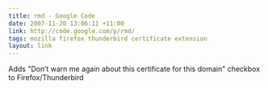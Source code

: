 ```yaml
---
title: rmd - Google Code
date: 2007-11-20 13:06:11 +11:00
link: http://code.google.com/p/rmd/
tags: mozilla firefox thunderbird certificate extension
layout: link
---
```

Adds "Don’t warn me again about this certificate for this domain" checkbox to Firefox/Thunderbird
